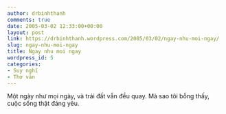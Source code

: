 ```yaml
---
author: drbinhthanh
comments: true
date: 2005-03-02 12:33:00+00:00
layout: post
link: https://drbinhthanh.wordpress.com/2005/03/02/ngay-nhu-moi-ngay/
slug: ngay-nhu-moi-ngay
title: Ngay nhu moi ngay
wordpress_id: 5
categories:
- Suy nghĩ
- Thơ văn
---
```


Một ngày như mọi ngày,
và trái đất vẫn đều quay.
Mà sao tôi bỗng thấy,
cuộc sống thật đáng yêu.

